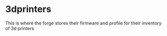 # 3dprinters
This is where the forge stores their firmware and profile for their inventory of 3d printers

